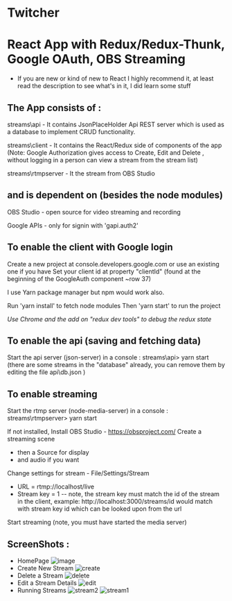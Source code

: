 # Twitcher

# React App with Redux/Redux-Thunk, Google OAuth, OBS Streaming

- If you are new or kind of new to React I highly recommend it, at least read the description to see what's in it, I did learn some stuff

## The App consists of :

streams\api - It contains JsonPlaceHolder Api REST server which is used as a database to implement CRUD functionality.

streams\client - It contains the React/Redux side of components of the app
(Note:  Google Authorization  gives access to Create, Edit and Delete , without logging in a person can view a stream from the stream list)

streams\rtmpserver - It  the stream from OBS Studio

## and is dependent on (besides the node modules)

OBS Studio - open source for video streaming and recording

Google APIs - only for signin with 'gapi.auth2'

## To enable the client with Google login

Create a new project at console.developers.google.com or use an existing one if you have
Set your client id at property "clientId" (found at the beginning of the GoogleAuth component ~row 37)

I use Yarn package manager but npm would work also.

Run 'yarn install' to fetch node modules
Then 'yarn start' to run the project

_Use Chrome and the add on "redux dev tools" to debug the redux state_

## To enable the api (saving and fetching data)

Start the api server (json-server) in a console
: streams\api> yarn start
(there are some streams in the "database" already, you can remove them by editing the file api\db.json )

## To enable streaming

Start the rtmp server (node-media-server) in a console
: streams\rtmpserver> yarn start

If not installed, Install OBS Studio - https://obsproject.com/
Create a streaming scene

- then a Source for display
- and audio if you want

Change settings for stream - File/Settings/Stream

- URL = rtmp://localhost/live
- Stream key = 1
  -- note, the stream key must match the id of the stream in the client,
  example: http://localhost:3000/streams/id
  would match with stream key id which can be looked upon from the url

Start streaming (note, you must have started the media server)

## ScreenShots :
- HomePage
  ![image](https://user-images.githubusercontent.com/54403943/124511491-e85afa80-ddf3-11eb-9ca6-d412be78d8fb.png)
- Create New Stream
  ![create](https://user-images.githubusercontent.com/54403943/124510727-17706c80-ddf2-11eb-9567-2104e3151e53.png)
- Delete a Stream
  ![delete](https://user-images.githubusercontent.com/54403943/124511187-2c99cb00-ddf3-11eb-8a15-86000f5e86d1.png)
- Edit a Stream Details
  ![edit](https://user-images.githubusercontent.com/54403943/124511237-476c3f80-ddf3-11eb-9eaf-8855e58ab283.png)
- Running Streams
  ![stream2](https://user-images.githubusercontent.com/54403943/124511555-104a5e00-ddf4-11eb-89ad-4082c6513d15.jpg)
  ![stream1](https://user-images.githubusercontent.com/54403943/124511557-12acb800-ddf4-11eb-8854-dfbab8180a1c.png)
  